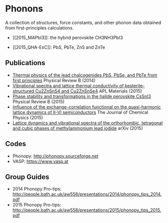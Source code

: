 Phonons
============

A collection of structures, force constants, and other phonon data obtained from first-principles calculations.

- [[2015_MAPbI3]]: the hybrid perovskite CH3NH3PbI3

- [[2015_QHA-ExC]]: PbS, PbTe, ZnS and ZnTe

Publications
------------
- [Thermal physics of the lead chalcogenides PbS, PbSe, and PbTe from first principles](http://journals.aps.org/prb/abstract/10.1103/PhysRevB.89.205203) Physical Review B (2014)
- [Vibrational spectra and lattice thermal conductivity of kesterite-structured Cu2ZnSnS4 and Cu2ZnSnSe4](http://scitation.aip.org/content/aip/journal/aplmater/3/4/10.1063/1.4917044) APL Materials (2015)
- [Phase stability and transformations in the halide perovskite CsSnI3](http://journals.aps.org/prb/abstract/10.1103/PhysRevB.91.144107) Physical Review B (2015)
- [Influence of the exchange-correlation functional on the quasi-harmonic lattice dynamics of II-VI semiconductors](http://scitation.aip.org/content/aip/journal/jcp/143/6/10.1063/1.4928058?TRACK=RSS)
The Journal of Chemical Physics (2015)
- [Lattice dynamics and vibrational spectra of the orthorhombic, tetragonal and cubic phases of methylammonium lead iodide](http://arxiv.org/abs/1504.07508) arXiv (2015)

Codes
------------
- Phonopy: http://phonopy.sourceforge.net
- VASP: https://www.vasp.at

Group Guides
------------
- 2014 Phonopy Pro-tips: http://people.bath.ac.uk/aw558/presentations/2014/phonopy_tips_2014.pdf
- 2015 Phonopy Pro-tips: http://people.bath.ac.uk/aw558/presentations/2015/phonopy_tips_2015.pdf
